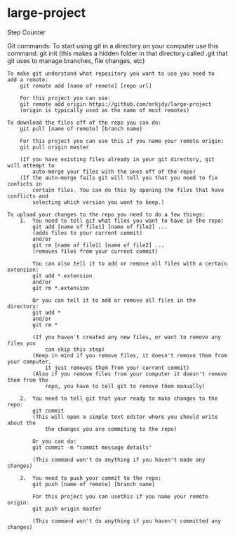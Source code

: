 # large-project
Step Counter


Git commands:
	To start using git in a directory on your computer use this command:
		git init
		(this makes a hidden folder in that directory called .git that 
		 git uses to manage branches, file changes, etc)

	To make git understand what repository you want to use you need to
	add a remote:
		git remote add [name of remote] [repo url]

		For this project you can use:
		git remote add origin https://github.com/mrkjdy/large-project
		(origin is typically used as the name of most remotes)

	To download the files off of the repo you can do:
		git pull [name of remote] [branch name]

		For this project you can use this if you name your remote origin:
		git pull origin master

		(If you have existing files already in your git directory, git will attempt to
			auto-merge your files with the ones off of the repo)
		(If the auto-merge fails git will tell you that you need to fix conficts in 
			certain files. You can do this by opening the files that have conflicts and
			selecting which version you want to keep.)

	To upload your changes to the repo you need to do a few things:
		1.	You need to tell git what files you want to have in the repo:
			git add [name of file1] [name of file2] ...
			(adds files to your current commit)
			and/or
			git rm [name of file1] [name of file2] ...
			(removes files from your current commit)

			You can also tell it to add or remove all files with a certain extension:
			git add *.extension
			and/or
			git rm *.extension

			Or you can tell it to add or remove all files in the directory:
			git add *
			and/or
			git rm *

			(If you haven't created any new files, or want to remove any files you 
				can skip this step)
			(Keep in mind if you remove files, it doesn't remove them from your computer, 
				it just removes them from your current commit)
			(Also if you remove files from your computer it doesn't remove them from the
				repo, you have to tell git to remove them manually)

		2.	You need to tell git that your ready to make changes to the repo:
			git commit
			(This will open a simple text editor where you should write about the
				the changes you are commiting to the repo)

			Or you can do:
			git commit -m "commit message details"
			
			(This command won't do anything if you haven't made any changes)

		3.	You need to push your commit to the repo:
			git push [name of remote] [branch name]

			For this project you can usethis if you name your remote origin:
			git push origin master

			(This command won't do anything if you haven't committed any changes)